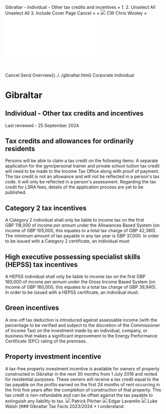 Gibraltar - Individual - Other tax credits and incentives
×
1.
2.
Unselect All
Unselect All
3.
Include Cover Page
Cancel
×
×
![](../../-/media/world-wide-tax-summaries/attachments/global---chris-wooley.ashx%3Frev=ac5e5f3223b34096b1afc2a6009c7320&revision=ac5e5f32-23b3-4096-b1af-c2a6009c7320&hash=859B7ADC84DC2CBEC9760E9E6EE7DE6D0A8BFCDF)
CW
Chris Wooley
×
![](other-tax-credits-and-incentives.html)
######
Cancel
Send
Overview](../../gibraltar.html)
Corporate
Individual
# Gibraltar
## Individual - Other tax credits and incentives
Last reviewed - 25 September 2024
## Tax credits and allowances for ordinarily residents
Persons will be able to claim a tax credit on the following items:
A separate application for the gym/personal trainer and private school tuition tax credit will need to be made to the Income Tax Office along with proof of payment. The tax credit is not an allowance and will not be reflected in a person's tax code. It will only be reflected in a person's assessment.
Regarding the tax credit for LSRA fees, details of the application process are yet to be published.
## Category 2 tax incentives
A Category 2 individual shall only be liable to income tax on the first GBP 118,000 of income *per annum* under the Allowances Based System (on income of GBP 105,000, this equates to a total tax charge of GBP 42,380). The minimum amount of tax payable in any tax year is GBP 37,000.
In order to be issued with a Category 2 certificate, an individual must:
## High executive possessing specialist skills (HEPSS) tax incentives
A HEPSS individual shall only be liable to income tax on the first GBP 160,000 of income *per annum* under the Gross Income Based System (on income of GBP 160,000, this equates to a total tax charge of GBP 39,940).
In order to be issued with a HEPSS certificate, an individual must:
## Green incentives
A one-off tax deduction is introduced against assessable income (with the percentage to be verified and subject to the discretion of the Commissioner of Income Tax) on the investment made by an individual, company, or business that makes a significant improvement to the Energy Performance Certificate (EPC) rating of the premises.
## Property investment incentive
A tax-free property investment incentive is available for owners of property constructed in Gibraltar in the next 30 months from 1 July 2016 and rented for residential purposes. These owners will receive a tax credit equal to the tax payable on the profits earned on the first 24 months of rent occurring in the first five years after the completion of construction of that property. This tax credit is non-refundable and can be offset against the tax payable to extinguish any liability to tax.
![](../../-/media/world-wide-tax-summaries/gibraltarpatrick-pilcherpatrick-photo-2020jpg20211210112342923.ashx%3Frev=b23fe362b86b484d9a775fab8ef0e27d&revision=b23fe362-b86b-484d-9a77-5fab8ef0e27d&hash=FA6179ACA0D8F34E69163BAB5A28177B4D21A3B0)
Patrick Pilcher
![](../../-/media/world-wide-tax-summaries/gibraltaredgar-lavarellogibraltar--edgar-lavarellojpg20241210115257678.ashx%3Frev=b3c047415b4d4d07a2c87321b259a22e&revision=b3c04741-5b4d-4d07-a2c8-7321b259a22e&hash=17E2384AF08C32FF0BF3D7FE1CB495F3903BD61D)
Edgar Lavarello
![](../../-/media/world-wide-tax-summaries/gibraltarluke-walshgibraltar--luke-walshjpg20241210115345304.ashx%3Frev=69b3d306f30a429f8281aa469c2863c1&revision=69b3d306-f30a-429f-8281-aa469c2863c1&hash=890F5CE495D15EDB97B8CFDCDFB1934D79E8F70B)
Luke Walsh
[### Gibraltar Tax Facts 2023/2024
×
I understand